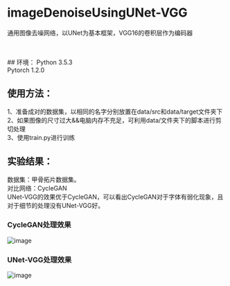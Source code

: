 # imageDenoiseUsingUNet-VGG
通用图像去噪网络，以UNet为基本框架，VGG16的卷积层作为编码器

<br>
<br>
## 环境：
Python 3.5.3 <br>
Pytorch 1.2.0 <br>


## 使用方法：
1、准备成对的数据集，以相同的名字分别放置在data/src和data/target文件夹下 <br>
2、如果图像的尺寸过大&&电脑内存不充足，可利用data/文件夹下的脚本进行剪切处理 <br>
3、使用train.py进行训练 <br>


## 实验结果：
数据集：甲骨拓片数据集。 <br>
对比网络：CycleGAN <br>
UNet-VGG的效果优于CycleGAN，可以看出CycleGAN对于字体有弱化现象，且对于细节的处理没有UNet-VGG好。 <br>
### CycleGAN处理效果
![image](https://github.com/libai-github/imageDenoiseUsingUNet-VGG/blob/master/resultOfCycleGAN.png)
### UNet-VGG处理效果
![image](https://github.com/libai-github/imageDenoiseUsingUNet-VGG/blob/master/resultOfUNet-VGG.png)

